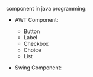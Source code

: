 component in java programming:
* AWT Component:
  * Button
  * Label
  * Checkbox
  * Choice
  * List
  
* Swing Component:
